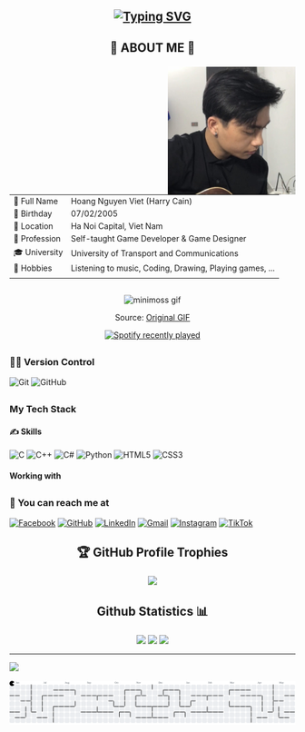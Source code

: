 ## <p align="center"> [![Typing SVG](https://readme-typing-svg.demolab.com?font=Pixelify+Sans&size=27&duration=3500&pause=749&color=60B5FF&vCenter=true&multiline=true&width=580&height=75&lines=%F0%9F%83%8F+Jack+of+some+trades%2C+master+of+none+%F0%9F%83%8F;%E2%9C%A8+But+give+me+a+keyboard+and+we%E2%80%99ll+see+%3AD+%E2%9C%A8)](https://git.io/typing-svg) </p>

## <p align="center"> 🌊 ABOUT ME 🌊 </p>

<img align="right" src="images/NVH.png" width=225>

| | |
| - | - |
|📛 Full Name      | Hoang Nguyen Viet (Harry Cain)|
|🎂 Birthday       | 07/02/2005 |
|📍 Location       | Ha Noi Capital, Viet Nam|
|👜 Profession     | Self-taught Game Developer & Game Designer|
|🎓 University     | University of Transport and Communications|
|🎲 Hobbies        | Listening to music, Coding, Drawing, Playing games, ...   |
| | |

##

<p align="center">
  <img src="images/download.gif" alt="minimoss gif" />
</p>

<p align="center">
  Source: <a href="https://i.pinimg.com/originals/54/e1/d6/54e1d64489baf626c6f3c93de93b6913.gif">Original GIF</a>
</p>

<div align="center">
  <a href="https://open.spotify.com/user/31k5bv2wdprss6umgkgpwyqpqwtm">
    <img src="https://spotify-recently-played-readme.vercel.app/api?user=31k5bv2wdprss6umgkgpwyqpqwtm&count=5&width=720&unique=true" alt="Spotify recently played" />
  </a>
</div>

##

### 👨‍💻 Version Control
![Git](https://img.shields.io/static/v1?style=for-the-badge&message=Git&color=F05032&logo=Git&logoColor=FFFFFF&label=)
![GitHub](https://img.shields.io/badge/github-%23121011.svg?style=for-the-badge&logo=github&logoColor=white)

##

### My Tech Stack
#### ✍️ Skills
![C](https://img.shields.io/static/v1?style=for-the-badge&message=C&color=222222&logo=C&logoColor=A8B9CC&label=)
![C++](https://img.shields.io/static/v1?style=for-the-badge&message=C%2B%2B&color=00599C&logo=C%2B%2B&logoColor=FFFFFF&label=)
![C#](https://img.shields.io/badge/c%23-%23239120.svg?style=for-the-badge&logo=c-sharp&logoColor=white)
![Python](https://img.shields.io/static/v1?style=for-the-badge&message=Python&color=3776AB&logo=Python&logoColor=FFFFFF&label=)
![HTML5](https://img.shields.io/static/v1?style=for-the-badge&message=HTML5&color=E34F26&logo=HTML5&logoColor=FFFFFF&label=)
![CSS3](https://img.shields.io/static/v1?style=for-the-badge&message=CSS3&color=1572B6&logo=CSS3&logoColor=FFFFFF&label=)

#### Working with


##

### 🥰 You can reach me at
[![Facebook](https://img.shields.io/badge/Facebook-%231877F2.svg?style=for-the-badge&logo=Facebook&logoColor=white)](https://www.facebook.com/huang.high.3/)
[![GitHub](https://img.shields.io/badge/github-%23121011.svg?style=for-the-badge&logo=github&logoColor=white)](https://github.com/NguyenVietHoang725)
[![LinkedIn](https://img.shields.io/badge/linkedin-%230077B5.svg?style=for-the-badge&logo=linkedin&logoColor=white)](https://www.linkedin.com/in/nguyen-viet-hoang-7a705b315/)
[![Gmail](https://img.shields.io/badge/Gmail-D14836?style=for-the-badge&logo=gmail&logoColor=white)](mailto:hoangnv725@gmail.com)
[![Instagram](https://img.shields.io/badge/Instagram-%23E4405F.svg?style=for-the-badge&logo=Instagram&logoColor=white)](https://www.instagram.com/__ng.naoh/)
[![TikTok](https://img.shields.io/badge/TikTok-%23000000.svg?style=for-the-badge&logo=TikTok&logoColor=white)](https://www.tiktok.com/@huanghigh)

##

## <p align="center"> 🏆 GitHub Profile Trophies</p>

<p align="center">
  
<img src="https://github-profile-trophy.vercel.app/?username=NguyenVietHoang725&theme=algolia&no-frame=false&no-bg=false&margin-w=4">
</p>

##
## <p align="center">Github Statistics 📊</p>

<div align="center">
<img height="125px" src="https://github-readme-stats.vercel.app/api?username=NguyenVietHoang725&theme=algolia&hide_border=false&include_all_commits=false&count_private=false" />
<img height="125px" src="https://github-readme-streak-stats.herokuapp.com/?user=NguyenVietHoang725&theme=algolia&hide_border=false" />
<img height="120px" src="https://github-readme-stats.vercel.app/api/top-langs/?username=NguyenVietHoang725&theme=algolia&hide_border=false&include_all_commits=false&count_private=false&layout=compact" />
</div>

---
[![](https://visitcount.itsvg.in/api?id=NguyenVietHoang725&icon=5&color=1)](https://visitcount.itsvg.in)

<picture>
  <source media="(prefers-color-scheme: dark)" srcset="https://raw.githubusercontent.com/NguyenVietHoang725/NguyenVietHoang725/output/pacman-contribution-graph-dark.svg">
  <source media="(prefers-color-scheme: light)" srcset="https://raw.githubusercontent.com/NguyenVietHoang725/NguyenVietHoang725/output/pacman-contribution-graph.svg">
  <img alt="pacman contribution graph" src="https://raw.githubusercontent.com/NguyenVietHoang725/NguyenVietHoang725/output/pacman-contribution-graph.svg">
</picture>

###
<!-- Proudly created with GPRM ( https://gprm.itsvg.in ) -->

<!---
NguyenVietHoang725/NguyenVietHoang725 is a ✨ special ✨ repository because its `README.md` (this file) appears on your GitHub profile.
You can click the Preview link to take a look at your changes.
--->
